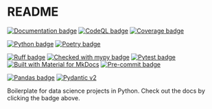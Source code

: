 # README

[![Documentation badge]](https://eshwen.github.io/ds-python-boilerplate/index.html)
[![CodeQL badge]](https://github.com/eshwen/ds-python-boilerplate/actions/workflows/codeql-analysis.yml)
[![Coverage badge]](https://codecov.io/gh/eshwen/ds-python-boilerplate)

[![Python badge]](https://python.org)
[![Poetry badge]](https://python-poetry.org/)

[![Ruff badge]](https://github.com/astral-sh/ruff)
[![Checked with mypy badge]](http://mypy-lang.org/)
[![Pytest badge]](https://docs.pytest.org/en/stable/)
[![Built with Material for MkDocs]](https://squidfunk.github.io/mkdocs-material/)
[![Pre-commit badge]](https://pre-commit.com/)

[![Pandas badge]](https://pandas.pydata.org/docs/index.html)
[![Pydantic v2]](https://pydantic.dev)

Boilerplate for data science projects in Python. Check out the docs by clicking the badge above.

[Documentation badge]: https://img.shields.io/badge/docs-Documentation%20--%20GitHub%20Pages-brightgreen?style=flat&logo=readthedocs

[CodeQL badge]: https://github.com/eshwen/ds-python-boilerplate/actions/workflows/codeql-analysis.yml/badge.svg

[Coverage badge]: https://codecov.io/gh/eshwen/ds-python-boilerplate/branch/main/graph/badge.svg?token=M7NHFR7QTU

[Python badge]: https://img.shields.io/badge/python-3.10%20%7C%203.11%20%7C%203.12%20%7C%203.13-blue?logo=Python&logoColor=yellow&link=https%3A%2F%2Fwww.python.org%2F

[Poetry badge]: https://img.shields.io/endpoint?url=https://python-poetry.org/badge/v0.json

[Ruff badge]: https://img.shields.io/endpoint?url=https://raw.githubusercontent.com/astral-sh/ruff/main/assets/badge/v2.json

[Checked with mypy badge]: http://www.mypy-lang.org/static/mypy_badge.svg

[Pre-commit badge]: https://img.shields.io/badge/pre--commit-enabled-brightgreen?logo=pre-commit&logoColor=white

[Pytest badge]: https://img.shields.io/badge/pytest-tested-ffffff?logo=pytest

[Built with Material for MkDocs]: https://img.shields.io/badge/Material_for_MkDocs-526CFE?logo=MaterialForMkDocs&logoColor=white

[Pandas badge]: https://img.shields.io/badge/pandas-%23150458.svg?logo=pandas&logoColor=white&labelColor=grey

[Pydantic v2]: https://img.shields.io/endpoint?url=https://raw.githubusercontent.com/pydantic/pydantic/main/docs/badge/v2.json
